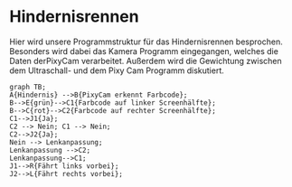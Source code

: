 # Hindernisrennen
Hier wird unsere Programmstruktur für das Hindernisrennen besprochen. Besonders wird dabei das Kamera Programm eingegangen, welches die Daten derPixyCam verarbeitet. Außerdem wird die Gewichtung zwischen dem Ultraschall- und dem Pixy Cam Programm diskutiert.

```mermaid
graph TB;
A{Hindernis} -->B{PixyCam erkennt Farbcode};
B-->E{grün}-->C1{Farbcode auf linker Screenhälfte};
B-->C{rot}-->C2{Farbcode auf rechter Screenhälfte};
C1-->J1{Ja};
C2 --> Nein; C1 --> Nein;
C2-->J2{Ja};
Nein --> Lenkanpassung;
Lenkanpassung -->C2;
Lenkanpassung-->C1;
J1-->R{Fährt links vorbei};
J2-->L{Fährt rechts vorbei};
```

